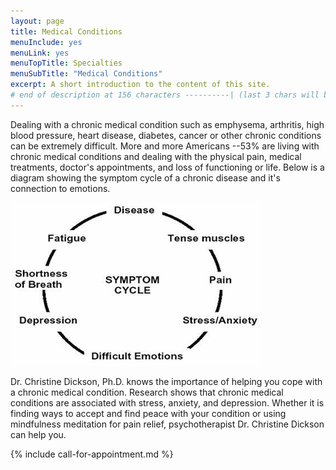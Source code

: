 ```yaml
---
layout: page
title: Medical Conditions
menuInclude: yes
menuLink: yes
menuTopTitle: Specialties
menuSubTitle: "Medical Conditions"
excerpt: A short introduction to the content of this site.
# end of description at 156 characters ----------| (last 3 chars will be replaced by '...' on overflow)
---
```


Dealing with a chronic medical condition such as emphysema, arthritis, high blood pressure, heart disease, diabetes, cancer or other chronic conditions can be extremely difficult. More and more Americans --53% are living with chronic medical conditions and dealing with the physical pain, medical treatments, doctor's appointments, and loss of functioning or life.  Below is a diagram showing the symptom cycle of a chronic disease and it's connection to emotions.

![symptom_cycle.png](/images/symptom_cycle.png)

Dr. Christine Dickson, Ph.D. knows the importance of helping you cope with a chronic medical condition. Research shows that chronic medical conditions are associated with stress, anxiety, and depression. Whether it is finding ways to accept and find peace with your condition or using mindfulness meditation for pain relief, psychotherapist Dr. Christine Dickson can help you.

{% include call-for-appointment.md %}
